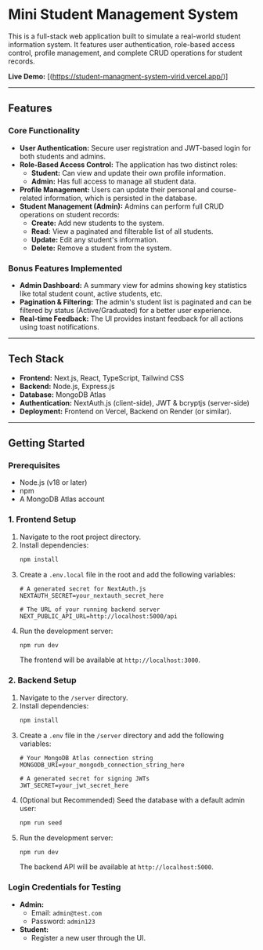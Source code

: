# Mini Student Management System

This is a full-stack web application built to simulate a real-world student information system. It features user authentication, role-based access control, profile management, and complete CRUD operations for student records.

**Live Demo:** [(https://student-managment-system-virid.vercel.app/)]

---

## Features

### Core Functionality
- **User Authentication:** Secure user registration and JWT-based login for both students and admins.
- **Role-Based Access Control:** The application has two distinct roles:
  - **Student:** Can view and update their own profile information.
  - **Admin:** Has full access to manage all student data.
- **Profile Management:** Users can update their personal and course-related information, which is persisted in the database.
- **Student Management (Admin):** Admins can perform full CRUD operations on student records:
  - **Create:** Add new students to the system.
  - **Read:** View a paginated and filterable list of all students.
  - **Update:** Edit any student's information.
  - **Delete:** Remove a student from the system.

### Bonus Features Implemented
- **Admin Dashboard:** A summary view for admins showing key statistics like total student count, active students, etc.
- **Pagination & Filtering:** The admin's student list is paginated and can be filtered by status (Active/Graduated) for a better user experience.
- **Real-time Feedback:** The UI provides instant feedback for all actions using toast notifications.

---

## Tech Stack

- **Frontend:** Next.js, React, TypeScript, Tailwind CSS
- **Backend:** Node.js, Express.js
- **Database:** MongoDB Atlas
- **Authentication:** NextAuth.js (client-side), JWT & bcryptjs (server-side)
- **Deployment:** Frontend on Vercel, Backend on Render (or similar).

---

## Getting Started

### Prerequisites
- Node.js (v18 or later)
- npm
- A MongoDB Atlas account

### 1. Frontend Setup

1.  Navigate to the root project directory.
2.  Install dependencies:
    ```bash
    npm install
    ```
3.  Create a `.env.local` file in the root and add the following variables:
    ```
    # A generated secret for NextAuth.js
    NEXTAUTH_SECRET=your_nextauth_secret_here

    # The URL of your running backend server
    NEXT_PUBLIC_API_URL=http://localhost:5000/api
    ```
4.  Run the development server:
    ```bash
    npm run dev
    ```
    The frontend will be available at `http://localhost:3000`.

### 2. Backend Setup

1.  Navigate to the `/server` directory.
2.  Install dependencies:
    ```bash
    npm install
    ```
3.  Create a `.env` file in the `/server` directory and add the following variables:
    ```
    # Your MongoDB Atlas connection string
    MONGODB_URI=your_mongodb_connection_string_here

    # A generated secret for signing JWTs
    JWT_SECRET=your_jwt_secret_here
    ```
4.  (Optional but Recommended) Seed the database with a default admin user:
    ```bash
    npm run seed
    ```
5.  Run the development server:
    ```bash
    npm run dev
    ```
    The backend API will be available at `http://localhost:5000`.

### Login Credentials for Testing

-   **Admin:**
    -   Email: `admin@test.com`
    -   Password: `admin123`
-   **Student:**
    -   Register a new user through the UI.
